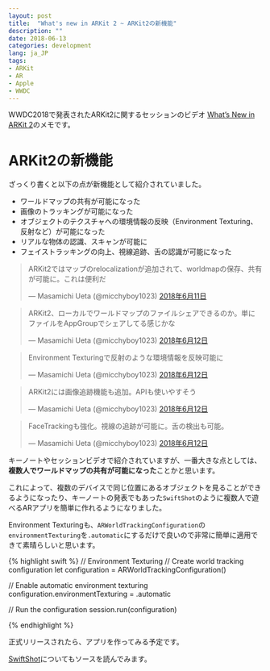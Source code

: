 ```yaml
---
layout: post
title:  "What's new in ARKit 2 ~ ARKit2の新機能"
description: ""
date: 2018-06-13
categories: development
lang: ja_JP
tags:
- ARKit
- AR
- Apple
- WWDC
---
```


WWDC2018で発表されたARKit2に関するセッションのビデオ [What’s New in ARKit 2](https://developer.apple.com/videos/play/wwdc2018/602/)のメモです。


# ARKit2の新機能

ざっくり書くと以下の点が新機能として紹介されていました。

- ワールドマップの共有が可能になった
- 画像のトラッキングが可能になった
- オブジェクトのテクスチャへの環境情報の反映（Environment Texturing、反射など）が可能になった
- リアルな物体の認識、スキャンが可能に
- フェイストラッキングの向上、視線追跡、舌の認識が可能になった

<blockquote class="twitter-tweet" data-lang="ja"><p lang="ja" dir="ltr">ARKit2ではマップのrelocalizationが追加されて、worldmapの保存、共有が可能に。これは便利だ</p>&mdash; Masamichi Ueta (@micchyboy1023) <a href="https://twitter.com/micchyboy1023/status/1006324724211728385?ref_src=twsrc%5Etfw">2018年6月11日</a></blockquote> <script async src="https://platform.twitter.com/widgets.js" charset="utf-8"></script> 

<blockquote class="twitter-tweet" data-lang="ja"><p lang="ja" dir="ltr">ARKit2、ローカルでワールドマップのファイルシェアできるのか。単にファイルをAppGroupでシェアしてる感じかな</p>&mdash; Masamichi Ueta (@micchyboy1023) <a href="https://twitter.com/micchyboy1023/status/1006326931149631488?ref_src=twsrc%5Etfw">2018年6月12日</a></blockquote> <script async src="https://platform.twitter.com/widgets.js" charset="utf-8"></script> 

<blockquote class="twitter-tweet" data-lang="ja"><p lang="ja" dir="ltr">Environment Texturingで反射のような環境情報を反映可能に</p>&mdash; Masamichi Ueta (@micchyboy1023) <a href="https://twitter.com/micchyboy1023/status/1006329003722993665?ref_src=twsrc%5Etfw">2018年6月12日</a></blockquote> <script async src="https://platform.twitter.com/widgets.js" charset="utf-8"></script> 

<blockquote class="twitter-tweet" data-lang="ja"><p lang="ja" dir="ltr">ARKit2には画像追跡機能も追加。APIも使いやすそう</p>&mdash; Masamichi Ueta (@micchyboy1023) <a href="https://twitter.com/micchyboy1023/status/1006428141441568769?ref_src=twsrc%5Etfw">2018年6月12日</a></blockquote> <script async src="https://platform.twitter.com/widgets.js" charset="utf-8"></script> 

<blockquote class="twitter-tweet" data-lang="ja"><p lang="ja" dir="ltr">FaceTrackingも強化。視線の追跡が可能に。舌の検出も可能。</p>&mdash; Masamichi Ueta (@micchyboy1023) <a href="https://twitter.com/micchyboy1023/status/1006439704978313217?ref_src=twsrc%5Etfw">2018年6月12日</a></blockquote> <script async src="https://platform.twitter.com/widgets.js" charset="utf-8"></script> 


キーノートやセッションビデオで紹介されていますが、一番大きな点としては、**複数人でワールドマップの共有が可能になった**ことかと思います。

これによって、複数のデバイスで同じ位置にあるオブジェクトを見ることができるようになったり、キーノートの発表でもあった`SwiftShot`のように複数人で遊べるARアプリを簡単に作れるようになりました。

Environment Texturingも、`ARWorldTrackingConfiguration`の`environmentTexturing`を`.automatic`にするだけで良いので非常に簡単に適用できて素晴らしいと思います。

{% highlight swift %}
// Environment Texturing
// Create world tracking configuration
let configuration = ARWorldTrackingConfiguration()

// Enable automatic environment texturing 
configuration.environmentTexturing = .automatic

// Run the configuration
session.run(configuration)
 
{% endhighlight %}

正式リリースされたら、アプリを作ってみる予定です。

[SwiftShot](https://developer.apple.com/documentation/arkit/swiftshot_creating_a_game_for_augmented_reality)についてもソースを読んでみます。